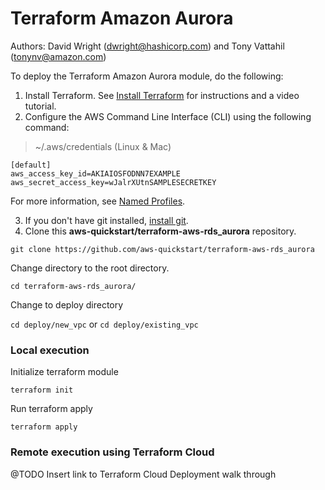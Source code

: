 # Terraform Amazon Aurora
Authors: David Wright (dwright@hashicorp.com) and Tony Vattahil (tonynv@amazon.com)

To deploy the Terraform Amazon Aurora module, do the following:

1. Install Terraform. See [Install Terraform](https://learn.hashicorp.com/tutorials/terraform/install-cli) for instructions and a video tutorial. 
2. Configure the AWS Command Line Interface (CLI) using the following command:
> ~/.aws/credentials (Linux & Mac)

```
[default]
aws_access_key_id=AKIAIOSFODNN7EXAMPLE
aws_secret_access_key=wJalrXUtnSAMPLESECRETKEY
```
For more information, see [Named Profiles](https://docs.aws.amazon.com/cli/latest/userguide/cli-configure-profiles.html).

3. If you don't have git installed, [install git](https://git-scm.com/book/en/v2/Getting-Started-Installing-Git). 
4. Clone this **aws-quickstart/terraform-aws-rds_aurora** repository.

`git clone https://github.com/aws-quickstart/terraform-aws-rds_aurora`

Change directory to the root directory.

`cd terraform-aws-rds_aurora/`

Change to deploy directory

`cd deploy/new_vpc` or `cd deploy/existing_vpc`

### Local execution

Initialize terraform module

`terraform init`

Run terraform apply

`terraform apply` 

### Remote execution using Terraform Cloud 
@TODO Insert link to Terraform Cloud Deployment walk through

